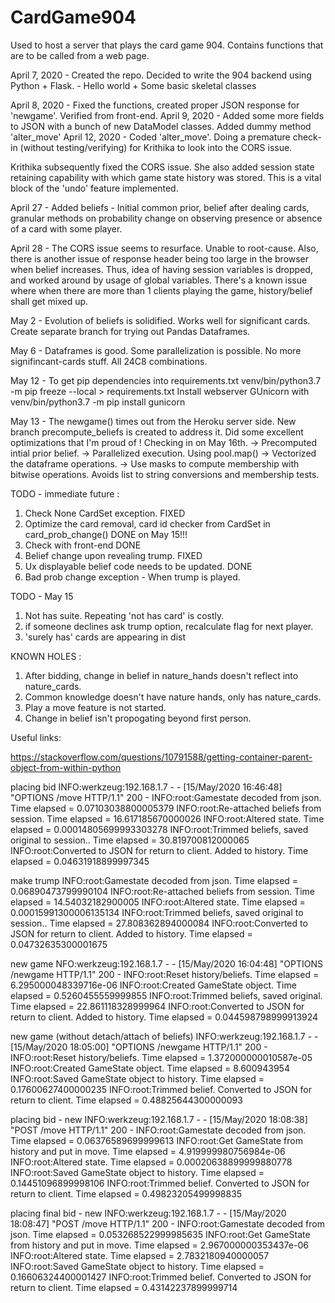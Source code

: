 # CardGame904
Used to host a server that plays the card game 904. Contains functions that are to be called from a web page.

April 7, 2020 - Created the repo. Decided to write the 904 backend using Python + Flask.
              - Hello world + Some basic skeletal classes

April 8, 2020 - Fixed the functions, created proper JSON response for 'newgame'. Verified from front-end. 
April 9, 2020 - Added some more fields to JSON with a bunch of new DataModel classes. Added dummy method 'alter_move'
April 12, 2020 - Coded 'alter_move'. Doing a premature check-in (without testing/verifying) for Krithika
                to look into the CORS issue.
                
Krithika subsequently fixed the CORS issue. She also added session state retaining capability with which
game state history was stored. This is a vital block of the 'undo' feature implemented.

April 27 - Added beliefs - Initial common prior, belief after dealing cards, granular methods on probability change
        on observing presence or absence of a card with some player.

April 28 - The CORS issue seems to resurface. Unable to root-cause. Also, there is another issue of response header
            being too large in the browser when belief increases.
            Thus, idea of having session variables is dropped, and worked around by usage of global variables.
            There's a known issue where when there are more than 1 clients playing the game, history/belief shall get
            mixed up.
            
May 2 - Evolution of beliefs is solidified. Works well for significant cards. 
        Create separate branch for trying out Pandas Dataframes.
        
May 6 - Dataframes is good. Some parallelization is possible. No more signifincant-cards stuff. All 24C8 combinations.        

May 12 - To get pip dependencies into requirements.txt venv/bin/python3.7 -m pip freeze --local > requirements.txt
Install webserver GUnicorn with  venv/bin/python3.7 -m pip install gunicorn

May 13 - The newgame() times out from the Heroku server side. New branch precompute_beliefs is created to address it.
Did some excellent optimizations that I'm proud of ! Checking in on May 16th.
-> Precomputed intial prior belief.
-> Parallelized execution. Using pool.map()
-> Vectorized the dataframe operations. 
-> Use masks to compute membership with bitwise operations. Avoids list to string conversions and membership tests.

TODO - immediate future :
1. Check None CardSet exception.    FIXED
2. Optimize the card removal, card id checker from CardSet in card_prob_change() DONE on May 15!!!
3. Check with front-end DONE
4. Belief change upon revealing trump. FIXED
5. Ux displayable belief code needs to be updated. DONE
6. Bad prob change exception - When trump is played.        
 
TODO - May 15
1. Not has suite. Repeating 'not has card' is costly.
2. if someone declines ask trump option, recalculate flag for next player.
3. 'surely has' cards are appearing in dist
 
KNOWN HOLES :
1. After bidding, change in belief in nature_hands doesn't reflect into nature_cards.
2. Common knowledge doesn't have nature hands, only has nature_cards.
3. Play a move feature is not started.
4. Change in belief isn't propogating beyond first person.
        
Useful links:

https://stackoverflow.com/questions/10791588/getting-container-parent-object-from-within-python


placing bid
INFO:werkzeug:192.168.1.7 - - [15/May/2020 16:46:48] "OPTIONS /move HTTP/1.1" 200 -
INFO:root:Gamestate decoded from json. Time elapsed = 0.07103038800005379
INFO:root:Re-attached beliefs from session. Time elapsed = 16.617185670000026
INFO:root:Altered state. Time elapsed = 0.00014805699993303278
INFO:root:Trimmed beliefs, saved original to session.. Time elapsed = 30.819700812000065
INFO:root:Converted to JSON for return to client. Added to history. Time elapsed = 0.04631918899997345

make trump
INFO:root:Gamestate decoded from json. Time elapsed = 0.06890473799990104
INFO:root:Re-attached beliefs from session. Time elapsed = 14.54032182900005
INFO:root:Altered state. Time elapsed = 0.00015991300006135134
INFO:root:Trimmed beliefs, saved original to session.. Time elapsed = 27.808362894000084
INFO:root:Converted to JSON for return to client. Added to history. Time elapsed = 0.04732635300001675

new game
NFO:werkzeug:192.168.1.7 - - [15/May/2020 16:04:48] "OPTIONS /newgame HTTP/1.1" 200 -
INFO:root:Reset history/beliefs. Time elapsed = 6.295000048339716e-06
INFO:root:Created GameState object. Time elapsed = 0.5260455559999855
INFO:root:Trimmed beliefs, saved original. Time elapsed = 22.861118328999964
INFO:root:Converted to JSON for return to client. Added to history. Time elapsed = 0.044598798999913924

new game (without detach/attach of beliefs)
INFO:werkzeug:192.168.1.7 - - [15/May/2020 18:05:00] "OPTIONS /newgame HTTP/1.1" 200 -
INFO:root:Reset history/beliefs. Time elapsed = 1.372000000010587e-05
INFO:root:Created GameState object. Time elapsed = 8.600943954
INFO:root:Saved GameState object to history. Time elapsed = 0.17600627400000235
INFO:root:Trimmed belief. Converted to JSON for return to client. Time elapsed = 0.48825644300000093

placing bid - new
INFO:werkzeug:192.168.1.7 - - [15/May/2020 18:08:38] "POST /move HTTP/1.1" 200 -
INFO:root:Gamestate decoded from json. Time elapsed = 0.06376589699999613
INFO:root:Get GameState from history and put in move. Time elapsed = 4.919999980756984e-06
INFO:root:Altered state. Time elapsed = 0.00020638899999880778
INFO:root:Saved GameState object to history. Time elapsed = 0.14451096899998106
INFO:root:Trimmed belief. Converted to JSON for return to client. Time elapsed = 0.49823205499998835

placing final bid - new
INFO:werkzeug:192.168.1.7 - - [15/May/2020 18:08:47] "POST /move HTTP/1.1" 200 -
INFO:root:Gamestate decoded from json. Time elapsed = 0.053268522999985635
INFO:root:Get GameState from history and put in move. Time elapsed = 2.967000000353437e-06
INFO:root:Altered state. Time elapsed = 2.7832180940000057
INFO:root:Saved GameState object to history. Time elapsed = 0.16606324400001427
INFO:root:Trimmed belief. Converted to JSON for return to client. Time elapsed = 0.43142237899999714